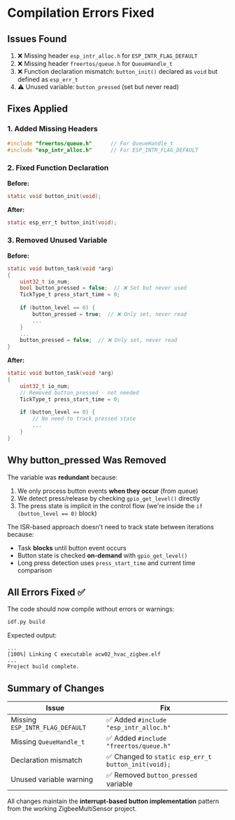 # Compilation Errors Fixed

## Issues Found
1. ❌ Missing header `esp_intr_alloc.h` for `ESP_INTR_FLAG_DEFAULT`
2. ❌ Missing header `freertos/queue.h` for `QueueHandle_t`
3. ❌ Function declaration mismatch: `button_init()` declared as `void` but defined as `esp_err_t`
4. ⚠️ Unused variable: `button_pressed` (set but never read)

## Fixes Applied

### 1. Added Missing Headers
```c
#include "freertos/queue.h"      // For QueueHandle_t
#include "esp_intr_alloc.h"      // For ESP_INTR_FLAG_DEFAULT
```

### 2. Fixed Function Declaration
**Before:**
```c
static void button_init(void);
```

**After:**
```c
static esp_err_t button_init(void);
```

### 3. Removed Unused Variable
**Before:**
```c
static void button_task(void *arg)
{
    uint32_t io_num;
    bool button_pressed = false;  // ❌ Set but never used
    TickType_t press_start_time = 0;
    
    if (button_level == 0) {
        button_pressed = true;  // ❌ Only set, never read
        ...
    }
    ...
    button_pressed = false;  // ❌ Only set, never read
}
```

**After:**
```c
static void button_task(void *arg)
{
    uint32_t io_num;
    // Removed button_pressed - not needed
    TickType_t press_start_time = 0;
    
    if (button_level == 0) {
        // No need to track pressed state
        ...
    }
}
```

## Why button_pressed Was Removed
The variable was **redundant** because:
1. We only process button events **when they occur** (from queue)
2. We detect press/release by checking `gpio_get_level()` directly
3. The press state is implicit in the control flow (we're inside the `if (button_level == 0)` block)

The ISR-based approach doesn't need to track state between iterations because:
- Task **blocks** until button event occurs
- Button state is checked **on-demand** with `gpio_get_level()`
- Long press detection uses `press_start_time` and current time comparison

## All Errors Fixed ✅

The code should now compile without errors or warnings:

```bash
idf.py build
```

Expected output:
```
...
[100%] Linking C executable acw02_hvac_zigbee.elf
...
Project build complete.
```

## Summary of Changes

| Issue | Fix |
|-------|-----|
| Missing `ESP_INTR_FLAG_DEFAULT` | ✅ Added `#include "esp_intr_alloc.h"` |
| Missing `QueueHandle_t` | ✅ Added `#include "freertos/queue.h"` |
| Declaration mismatch | ✅ Changed to `static esp_err_t button_init(void);` |
| Unused variable warning | ✅ Removed `button_pressed` variable |

All changes maintain the **interrupt-based button implementation** pattern from the working ZigbeeMultiSensor project.

